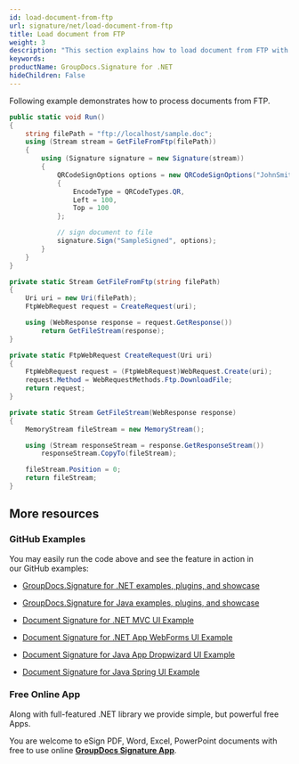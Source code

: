 ```yaml
---
id: load-document-from-ftp
url: signature/net/load-document-from-ftp
title: Load document from FTP
weight: 3
description: "This section explains how to load document from FTP with GroupDocs.Signature API."
keywords: 
productName: GroupDocs.Signature for .NET
hideChildren: False
---
```

Following example demonstrates how to process documents from FTP.

```csharp
public static void Run()
{
    string filePath = "ftp://localhost/sample.doc";
    using (Stream stream = GetFileFromFtp(filePath))
    {
        using (Signature signature = new Signature(stream))
        {
            QRCodeSignOptions options = new QRCodeSignOptions("JohnSmith")
            {
                EncodeType = QRCodeTypes.QR,
                Left = 100,
                Top = 100
            };

            // sign document to file
            signature.Sign("SampleSigned", options);
        }
    }
}

private static Stream GetFileFromFtp(string filePath)
{
    Uri uri = new Uri(filePath);
    FtpWebRequest request = CreateRequest(uri);

    using (WebResponse response = request.GetResponse())
        return GetFileStream(response);
}

private static FtpWebRequest CreateRequest(Uri uri)
{
    FtpWebRequest request = (FtpWebRequest)WebRequest.Create(uri);
    request.Method = WebRequestMethods.Ftp.DownloadFile;
    return request;
}

private static Stream GetFileStream(WebResponse response)
{
    MemoryStream fileStream = new MemoryStream();

    using (Stream responseStream = response.GetResponseStream())
        responseStream.CopyTo(fileStream);

    fileStream.Position = 0;
    return fileStream;
}
```

## More resources

### GitHub Examples 

You may easily run the code above and see the feature in action in our GitHub examples:

*   [GroupDocs.Signature for .NET examples, plugins, and showcase](https://github.com/groupdocs-signature/GroupDocs.Signature-for-.NET)
    
*   [GroupDocs.Signature for Java examples, plugins, and showcase](https://github.com/groupdocs-signature/GroupDocs.Signature-for-Java)
    
*   [Document Signature for .NET MVC UI Example](https://github.com/groupdocs-signature/GroupDocs.Signature-for-.NET-MVC) 
    
*   [Document Signature for .NET App WebForms UI Example](https://github.com/groupdocs-signature/GroupDocs.Signature-for-.NET-WebForms)
    
*   [Document Signature for Java App Dropwizard UI Example](https://github.com/groupdocs-signature/GroupDocs.Signature-for-Java-Dropwizard)
    
*   [Document Signature for Java Spring UI Example](https://github.com/groupdocs-signature/GroupDocs.Signature-for-Java-Spring)
    

### Free Online App 

Along with full-featured .NET library we provide simple, but powerful free Apps.

You are welcome to eSign PDF, Word, Excel, PowerPoint documents with free to use online **[GroupDocs Signature App](https://products.groupdocs.app/signature)**.
